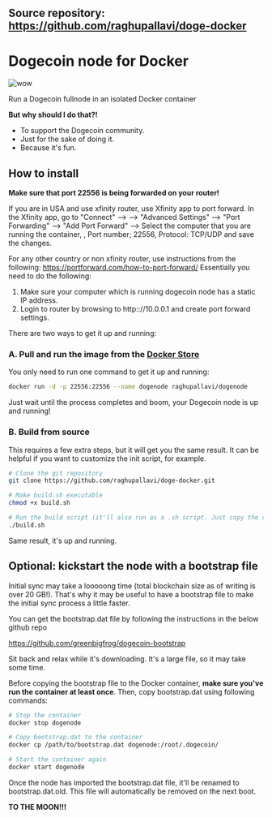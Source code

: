 ## Source repository: https://github.com/raghupallavi/doge-docker

# Dogecoin node for Docker

![wow](https://dogecoin.com/assets/img/doge.png)

Run a Dogecoin fullnode in an isolated Docker container

**But why should I do that?!**

* To support the Dogecoin community.
* Just for the sake of doing it.
* Because it's fun.

## How to install

**Make sure that port 22556 is being forwarded on your router!**

If you are in USA and use xfinity router, use Xfinity app to port forward. In the Xfinity app, go to "Connect" --> <Your wifi name> --> "Advanced Settings" --> "Port Forwarding" --> "Add Port Forward" --> Select the computer that you are running the container, <Manual Setup>, Port number; 22556, Protocol: TCP/UDP and save the changes.

For any other country or non xfinity router, use instructions from the following: https://portforward.com/how-to-port-forward/
Essentially you need to do the following:
1. Make sure your computer which is running dogecoin node has a static IP address.
2. Login to router by browsing to http:://10.0.0.1 and create port forward settings.

There are two ways to get it up and running:

### A. Pull and run the image from the [Docker Store](https://hub.docker.com/r/raghupallavi/dogenode)

You only need to run one command to get it up and running:

```bash
docker run -d -p 22556:22556 --name dogenode raghupallavi/dogenode
```

Just wait until the process completes and boom, your Dogecoin node is up and running!

### B. Build from source

This requires a few extra steps, but it will get you the same result. It can be helpful if you want to customize the init script, for example.

```bash
# Clone the git repository
git clone https://github.com/raghupallavi/doge-docker.git

# Make build.sh executable
chmod +x build.sh

# Run the build script (it'll also run as a .sh script. Just copy the contents or change the file extension.)
./build.sh
```

Same result, it's up and running.

## Optional: kickstart the node with a bootstrap file

Initial sync may take a looooong time (total blockchain size as of writing is over 20 GB!). That's why it may be useful to have a bootstrap file to make the initial sync process a little faster.

You can get the bootstrap.dat file by following the instructions in the below github repo

https://github.com/greenbigfrog/dogecoin-bootstrap

Sit back and relax while it's downloading. It's a large file, so it may take some time.

Before copying the bootstrap file to the Docker container, **make sure you've run the container at least once**. Then, copy bootstrap.dat using following commands:

```bash
# Stop the container
docker stop dogenode

# Copy bootstrap.dat to the container
docker cp /path/to/bootstrap.dat dogenode:/root/.dogecoin/

# Start the container again
docker start dogenode
```

Once the node has imported the bootstrap.dat file, it'll be renamed to bootstrap.dat.old. This file will automatically be removed on the next boot.

**TO THE MOON!!!**
